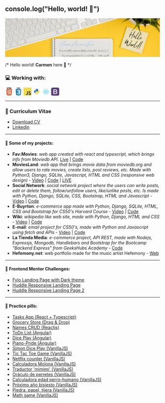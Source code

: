 ## console.log("Hello, world! 👋") 

<img width="auto" src="https://github.com/cartxu/cartxu/raw/main/carmennavarro.jpg">

/* Hello world! **Carmen** here 🤗  */


### :computer: Working with:


<img width="26px" src="https://raw.githubusercontent.com/github/explore/80688e429a7d4ef2fca1e82350fe8e3517d3494d/topics/html/html.png"> <img width="26px" src="https://raw.githubusercontent.com/github/explore/80688e429a7d4ef2fca1e82350fe8e3517d3494d/topics/css/css.png"> <img width="26px" src="https://raw.githubusercontent.com/github/explore/80688e429a7d4ef2fca1e82350fe8e3517d3494d/topics/javascript/javascript.png"> <img width="26px" src="https://raw.githubusercontent.com/github/explore/80688e429a7d4ef2fca1e82350fe8e3517d3494d/topics/python/python.png"> <img width="26px" src="https://raw.githubusercontent.com/github/explore/80688e429a7d4ef2fca1e82350fe8e3517d3494d/topics/react/react.png"> <img width="26px" src="https://raw.githubusercontent.com/github/explore/80688e429a7d4ef2fca1e82350fe8e3517d3494d/topics/bootstrap/bootstrap.png"> 


---

### :pencil: Curriculum Vitae

* [Download CV](https://drive.google.com/file/d/1byj-zLE1aUWOf-cnAr621LAkeeyOxLS3/view?usp=sharing)
* [Linkedin](https://www.linkedin.com/in/carmen-navarrosoria/)

---

#### :floppy_disk: Some of my projects:

* **Fav:Movies**: *web app created with react and typescript, which brings info from Moviedb API.* [Live](https://fav-movies-nine.vercel.app/) | [Code](https://github.com/cartxu/react-movies-app)
* **MoviesLand**: *web app that brings movie data from moviedb.org and allow users to rate movies, create lists, post reviews, etc. Made with Python3, Django, SQLite, Javascript, HTML and CSS (responsive web design)* - [Video](https://www.youtube.com/watch?v=Cq3plmYexgM) | [Code](https://github.com/cartxu/moviesland) | [LIVE](https://peliculistas.herokuapp.com/)
* **Social Network**: *social network project where the users can write posts, edit or delete them, follow/unfollow users, like/unlike posts, etc. Is made with Python, Django, SQLite, CSS, Bootstrap, HTML and Javascript* - [Video](https://www.youtube.com/watch?v=lz37axUCAaU) | [Code](https://github.com/cartxu/network)
* **E-Buyrton**: *e-commerce app made with Python, Django, SQLite, HTML, CSS and Bootstrap for CS50's Harvard Course* - [Video](https://www.youtube.com/watch?v=4Z6MMewrcQE&t=111s) | [Code](https://github.com/cartxu/e-buyrton)
* **Wiki**: *wikipedia like web site, made with Python, Django, HTML and CSS* - [Video](https://www.youtube.com/watch?v=L8a4by6LURU) | [Code](https://github.com/cartxu/wikipage) 
* **E-mail**: *email project for CS50's, made with Python and Javascript using fetch and APIs* - [Video](https://www.youtube.com/watch?v=1ZvmbUTGFBo&t) | [Code](https://github.com/cartxu/mail)
* **La Tienda Media**: *e-commerce project, API REST, made with Nodejs, Expressjs, Mongodb, Handlebars and Bootstrap for the Bootcamp "Backend Express" from GeeksHubs Academy* - [Code](https://github.com/cartxu/tienda-media)
* **Hefemony.net**: web portfolio made for the music artist Hefemony - [Web](https://hefemony-net.vercel.app)

---

#### :pushpin: Frontend Mentor Challenges:

* [Fylo Landing Page with Dark theme](https://frontend-mentor-fylo-dark.vercel.app/)
* [Huddle Responsive Landing Page](https://fm-entor-challenge2.cartxu.vercel.app/)
* [Huddle Responsive Landing Page 2](https://landing.cartxu.vercel.app/)

---

#### :pill: Practice pills:
 
  * [Tasks App (React + Typescript)](https://react-ts-tasks.vercel.app/)
  * [Grocery Store (Drag & Drop)](http://grocery-store-five.vercel.app/)
  * [Names CRUD (Reactjs)](https://react-names-crud.vercel.app/)
  * [ToDo List (Angular)](https://zealous-yalow-83969f.netlify.app/)
  * [Dice Play (Angular)](https://modest-wozniak-d31af3.netlify.app/)
  * [Piano-Pride (Angular)](https://60c06f142703789167d1a2f3--xenodochial-haibt-e9a918.netlify.app/)
  * [Simon Dice Play (VanillaJS)](https://cartxu.github.io/simon-dice/)
  * [Tic Tac Toe Game (VanillaJS)](https://cartxu.github.io/react-practice/tictactoe)
  * [Netflix counter (VanillaJS)](https://cartxu.github.io/javascript-random/async/netflix.html)
  * [Calculadora Molona (VanillaJS)](https://cartxu.github.io/js_asincrono/calculadora/index.html)
  * [Traductor 'mimimi' (VanillaJS)](https://cartxu.github.io/javascript-random/mimimi.html)
  * [Oráculo de perretes (VanillaJS)](https://cartxu.github.io/javascript-random/queperro.html)
  * [Calculadora edad perro-humano (VanillaJS)](https://cartxu.github.io/javascript-random/edadperro.html)
  * [Próximo año bisiesto (VanillaJS)](https://cartxu.github.io/javascript-random/bisiesto.html)
  * [Piedra, papel, tijera (VanillaJS)](https://cartxu.github.io/javascript-random/papelpiedratijeras.html)
  * [Math game (VanillaJS)](https://cartxu.github.io/react-practice/game)
  
  
